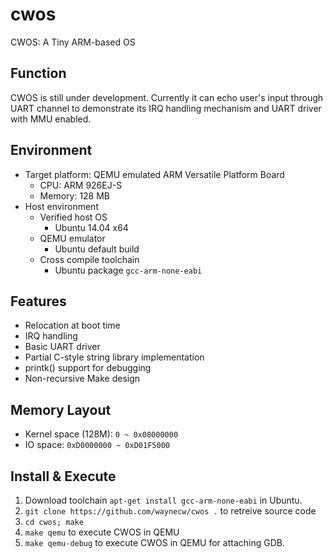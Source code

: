 cwos
====

CWOS: A Tiny ARM-based OS 

Function
--------
CWOS is still under development. Currently it can echo user's input through UART channel to demonstrate its IRQ handling mechanism and UART driver with MMU enabled.

Environment
-----------

* Target platform: QEMU emulated ARM Versatile Platform Board 
  - CPU: ARM 926EJ-S
  - Memory: 128 MB
* Host environment
  - Verified host OS
      * Ubuntu 14.04 x64
  - QEMU emulator
      * Ubuntu default build
  - Cross compile toolchain
      * Ubuntu package `gcc-arm-none-eabi`

Features
--------

* Relocation at boot time
* IRQ handling
* Basic UART driver
* Partial C-style string library implementation
* printk() support for debugging
* Non-recursive Make design


Memory Layout
-------------

* Kernel space (128M): `0 ~ 0x08000000`
* IO space: `0xD0000000 ~ 0xD01F5000`


Install & Execute
-----------------
1.  Download toolchain `apt-get install gcc-arm-none-eabi` in Ubuntu.
2.  `git clone https://github.com/waynecw/cwos .` to retreive source code
3.  `cd cwos; make`
4.  `make qemu` to execute CWOS in QEMU
5.  `make qemu-debug` to execute CWOS in QEMU for attaching GDB.

